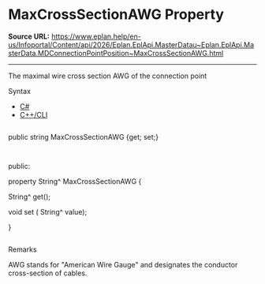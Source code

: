 # MaxCrossSectionAWG Property

**Source URL:** https://www.eplan.help/en-us/Infoportal/Content/api/2026/Eplan.EplApi.MasterDatau~Eplan.EplApi.MasterData.MDConnectionPointPosition~MaxCrossSectionAWG.html

---

The maximal wire cross section AWG of the connection point

Syntax

- [C#](#i-syntax-CS)
- [C++/CLI](#i-syntax-CPP2005)

```
```
public string MaxCrossSectionAWG {get; set;}
```
```

```
```
public:

property String^ MaxCrossSectionAWG {

   String^ get();

   void set (    String^ value);

}
```
```

Remarks

AWG stands for "American Wire Gauge" and designates the conductor cross-section of cables.
